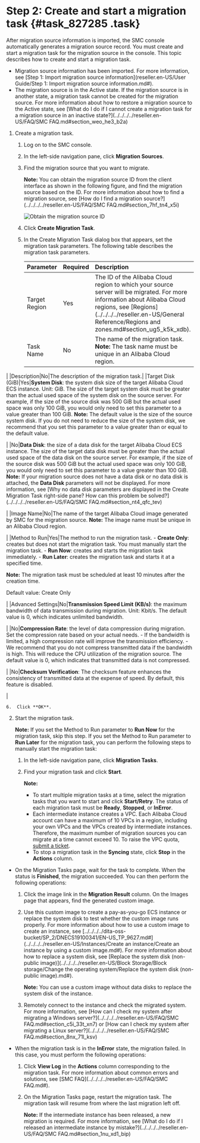 # Step 2: Create and start a migration task {#task_827285 .task}

After migration source information is imported, the SMC console automatically generates a migration source record. You must create and start a migration task for the migration source in the console. This topic describes how to create and start a migration task.

-   Migration source information has been imported. For more information, see [Step 1: Import migration source information](reseller.en-US/User Guide/Step 1: Import migration source information.md#).
-   The migration source is in the Active state. If the migration source is in another state, a migration task cannot be created for the migration source. For more information about how to restore a migration source to the Active state, see [What do I do if I cannot create a migration task for a migration source in an inactive state?](../../../../reseller.en-US/FAQ/SMC FAQ.md#section_weo_he3_b2a)

1.  Create a migration task. 
    1.  Log on to the SMC console.
    2.  In the left-side navigation pane, click **Migration Sources**.
    3.  Find the migration source that you want to migrate. 

        **Note:** You can obtain the migration source ID from the client interface as shown in the following figure, and find the migration source based on the ID. For more information about how to find a migration source, see [How do I find a migration source?](../../../../reseller.en-US/FAQ/SMC FAQ.md#section_7hf_tn4_x5i)

        ![Obtain the migration source ID](http://static-aliyun-doc.oss-cn-hangzhou.aliyuncs.com/assets/img/668922/156630040350022_en-US.png)

    4.  Click **Create Migration Task**.
    5.  In the Create Migration Task dialog box that appears, set the migration task parameters. The following table describes the migration task parameters. 

        |Parameter|Required|Description|
        |:--------|:-------|:----------|
        |Target Region|Yes|The ID of the Alibaba Cloud region to which your source server will be migrated. For more information about Alibaba Cloud regions, see [Regions](../../../../reseller.en-US/General Reference/Regions and zones.md#section_ug5_k5k_xdb).|
        |Task Name|No|The name of the migration task. **Note:** The task name must be unique in an Alibaba Cloud region.

 |
        |Description|No|The description of the migration task.|
        |Target Disk \(GiB\)|Yes|**System Disk**: the system disk size of the target Alibaba Cloud ECS instance. Unit: GiB. The size of the target system disk must be greater than the actual used space of the system disk on the source server. For example, if the size of the source disk was 500 GiB but the actual used space was only 100 GiB, you would only need to set this parameter to a value greater than 100 GiB. **Note:** The default value is the size of the source system disk. If you do not need to reduce the size of the system disk, we recommend that you set this parameter to a value greater than or equal to the default value.

 |
        |No|**Data Disk**: the size of a data disk for the target Alibaba Cloud ECS instance. The size of the target data disk must be greater than the actual used space of the data disk on the source server. For example, if the size of the source disk was 500 GiB but the actual used space was only 100 GiB, you would only need to set this parameter to a value greater than 100 GiB. **Note:** If your migration source does not have a data disk or no data disk is attached, the **Data Disk** parameters will not be displayed. For more information, see [Why no data disk parameters are displayed in the Create Migration Task right-side pane? How can this problem be solved?](../../../../reseller.en-US/FAQ/SMC FAQ.md#section_nt4_qfc_tev)

 |
        |Image Name|No|The name of the target Alibaba Cloud image generated by SMC for the migration source. **Note:** The image name must be unique in an Alibaba Cloud region.

 |
        |Method to Run|Yes|The method to run the migration task.         -   **Create Only**: creates but does not start the migration task. You must manually start the migration task.
        -   **Run Now**: creates and starts the migration task immediately.
        -   **Run Later**: creates the migration task and starts it at a specified time.

**Note:** The migration task must be scheduled at least 10 minutes after the creation time.

 Default value: Create Only

 |
        |Advanced Settings|No|**Transmission Speed Limit \(KB/s\)**: the maximum bandwidth of data transmission during migration. Unit: Kbit/s. The default value is 0, which indicates unlimited bandwidth.

 |
        |No|**Compression Rate**: the level of data compression during migration. Set the compression rate based on your actual needs.         -   If the bandwidth is limited, a high compression rate will improve the transmission efficiency.
        -   We recommend that you do not compress transmitted data if the bandwidth is high. This will reduce the CPU utilization of the migration source.
 The default value is 0, which indicates that transmitted data is not compressed.

 |
        |No|**Checksum Verification**: The checksum feature enhances the consistency of transmitted data at the expense of speed. By default, this feature is disabled.

 |

    6.  Click **OK**.
2.  Start the migration task. 

    **Note:** If you set the Method to Run parameter to **Run Now** for the migration task, skip this step. If you set the Method to Run parameter to **Run Later** for the migration task, you can perform the following steps to manually start the migration task:

    1.  In the left-side navigation pane, click **Migration Tasks**.
    2.  Find your migration task and click **Start**. 

        **Note:** 

        -   To start multiple migration tasks at a time, select the migration tasks that you want to start and click **Start/Retry**. The status of each migration task must be **Ready**, **Stopped**, or **InError**.
        -   Each intermediate instance creates a VPC. Each Alibaba Cloud account can have a maximum of 10 VPCs in a region, including your own VPCs and the VPCs created by intermediate instances. Therefore, the maximum number of migration sources you can migrate at a time cannot exceed 10. To raise the VPC quota, [submit a ticket](https://workorder.console.aliyun.com/#/ticket/list/).
        -   To stop a migration task in the **Syncing** state, click **Stop** in the **Actions** column.

-   On the Migration Tasks page, wait for the task to complete. When the status is **Finished**, the migration succeeded. You can then perform the following operations:
    1.  Click the image link in the **Migration Result** column. On the Images page that appears, find the generated custom image.
    2.  Use this custom image to create a pay-as-you-go ECS instance or replace the system disk to test whether the custom image runs properly. For more information about how to use a custom image to create an instance, see [../../../../dita-oss-bucket/SP\_2/DNECS19100341/EN-US\_TP\_9627.md\#](../../../../reseller.en-US/Instances/Create an instance/Create an instance by using a custom image.md#). For more information about how to replace a system disk, see [Replace the system disk \(non-public image\)](../../../../reseller.en-US/Block Storage/Block storage/Change the operating system/Replace the system disk (non-public image).md#).

        **Note:** You can use a custom image without data disks to replace the system disk of the instance.

    3.  Remotely connect to the instance and check the migrated system. For more information, see [How can I check my system after migrating a Windows server?](../../../../reseller.en-US/FAQ/SMC FAQ.md#section_c5i_33t_xn7) or [How can I check my system after migrating a Linux server?](../../../../reseller.en-US/FAQ/SMC FAQ.md#section_8nx_71l_ksv)
-   When the migration task is in the **InError** state, the migration failed. In this case, you must perform the following operations:
    1.  Click **View Log** in the **Actions** column corresponding to the migration task. For more information about common errors and solutions, see [SMC FAQ](../../../../reseller.en-US/FAQ/SMC FAQ.md#).
    2.  On the Migration Tasks page, restart the migration task. The migration task will resume from where the last migration left off.

        **Note:** If the intermediate instance has been released, a new migration is required. For more information, see [What do I do if I released an intermediate instance by mistake?](../../../../reseller.en-US/FAQ/SMC FAQ.md#section_1nu_xd1_bip)


